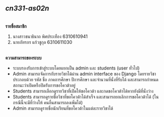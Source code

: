 ## ***cn331-as02n***
<br> **รายชื่อสมาชิก** </br>
1. นางสาวชนาธินาถ พิศประเทือง 6310610941
2. นายภัทรกร แก้วชูกุล 6310611030

<br> **ความสามารถของระบบ** </br>

- ระบบรองรับการเข้าสู่ระบบโดยแยกเป็น admin และ students (user ทั่วไป)
- Admin สามารถจัดการกับรายวิชาได้ผ่าน admin interface ของ Django โดยรายวิชาประกอบด้วย รหัส ชื่อ ภาคการศึกษา ปีการศึกษา และจํานวนที่นั่งที่รับได้ และสามารถกําหนดสถานะว่าเปิดหรือปิดรับการขอโควต้าอยู่
- Students สามารถเลือกดูรายวิชาที่เปิดให้ขอโควต้า และกดขอโควต้าได้หากยังมีที่นั่งว่าง
- Students สามารถดูรายชื่อวิชาที่ขอโควต้าได้สําเร็จ และสามารถยกเลิกการขอโควต้าได้ (ในกรณีนี้จะมีที่ว่างให้ คนอื่นสามารถลงเพิ่มได้)
- Admin สามารถดูรายชื่อนักเรียนที่ขอโควต้าในแต่ละรายวิชาได้
